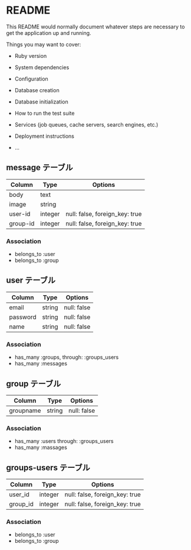 # README

This README would normally document whatever steps are necessary to get the
application up and running.

Things you may want to cover:

* Ruby version

* System dependencies

* Configuration

* Database creation

* Database initialization

* How to run the test suite

* Services (job queues, cache servers, search engines, etc.)

* Deployment instructions

* ...

## message テーブル
|Column|Type|Options|
|------|----|-------|
|body|text||
|image|string||
|user-id|integer|null: false, foreign_key: true|
|group-id|integer|null: false, foreign_key: true|
### Association
- belongs_to :user
- belongs_to :group

## user テーブル
|Column|Type|Options|
|------|----|-------|
|email|string|null: false|
|password|string|null: false|
|name|string|null: false|

### Association
- has_many :groups, through: :groups_users
- has_many :messages

## group テーブル
|Column|Type|Options|
|------|----|-------|
|groupname|string|null: false|

### Association
- has_many :users through: :groups_users
- has_many :massages

## groups-users テーブル
|Column|Type|Options|
|------|----|-------|
|user_id|integer|null: false, foreign_key: true|
|group_id|integer|null: false, foreign_key: true|

### Association
- belongs_to :user
- belongs_to :group

